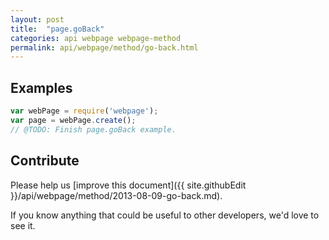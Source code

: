 ```yaml
---
layout: post
title:  "page.goBack"
categories: api webpage webpage-method
permalink: api/webpage/method/go-back.html
---
```


## Examples

```javascript
var webPage = require('webpage');
var page = webPage.create();
// @TODO: Finish page.goBack example.
```

## Contribute

Please help us [improve this document]({{ site.githubEdit }}/api/webpage/method/2013-08-09-go-back.md).

If you know anything that could be useful to other developers, we'd love to see it.


